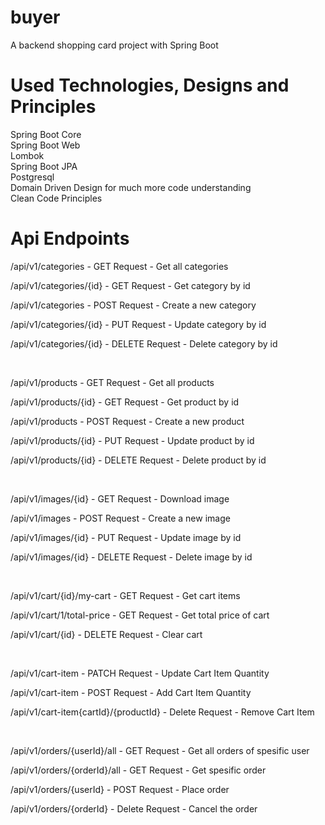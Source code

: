 # buyer
A backend shopping card project with Spring Boot

# Used Technologies, Designs and Principles
Spring Boot Core <br>
Spring Boot Web <br>
Lombok <br>
Spring Boot JPA <br>
Postgresql <br>
Domain Driven Design for much more code understanding <br>
Clean Code Principles <br>

# Api Endpoints
<p> /api/v1/categories                         -    GET Request    -   Get all categories</p>
<p> /api/v1/categories/{id}                    -    GET Request    -   Get category by id</p>
<p> /api/v1/categories                         -    POST Request   -   Create a new category</p>
<p> /api/v1/categories/{id}                    -    PUT Request    -   Update category by id</p>
<p> /api/v1/categories/{id}                    -    DELETE Request -   Delete category by id</p>
<br>
<p> /api/v1/products                           -    GET Request    -   Get all products</p>
<p> /api/v1/products/{id}                      -    GET Request    -   Get product by id</p>
<p> /api/v1/products                           -    POST Request   -   Create a new product</p>
<p> /api/v1/products/{id}                      -    PUT Request    -   Update product by id</p>
<p> /api/v1/products/{id}                      -    DELETE Request -   Delete product by id</p>
<br>
<p> /api/v1/images/{id}                        -    GET Request    -   Download image</p>
<p> /api/v1/images                             -    POST Request   -   Create a new image</p>
<p> /api/v1/images/{id}                        -    PUT Request    -   Update image by id</p>
<p> /api/v1/images/{id}                        -    DELETE Request -   Delete image by id</p>
<br> 
<p> /api/v1/cart/{id}/my-cart                  -    GET Request    -   Get cart items</p>
<p> /api/v1/cart/1/total-price                 -    GET Request    -   Get total price of cart</p>
<p> /api/v1/cart/{id}                          -    DELETE Request -   Clear cart</p>
<br>
<p> /api/v1/cart-item                          -    PATCH Request  -   Update Cart Item Quantity</p>
<p> /api/v1/cart-item                          -    POST  Request  -   Add Cart Item Quantity</p>
<p> /api/v1/cart-item{cartId}/{productId}      -    Delete Request -   Remove Cart Item</p>
<br>
<p> /api/v1/orders/{userId}/all                -    GET Request    -   Get all orders of spesific user</p>
<p> /api/v1/orders/{orderId}/all               -    GET Request    -   Get spesific order</p>
<p> /api/v1/orders/{userId}                    -    POST  Request  -   Place order</p>
<p> /api/v1/orders/{orderId}                   -    Delete Request -   Cancel the order</p>
